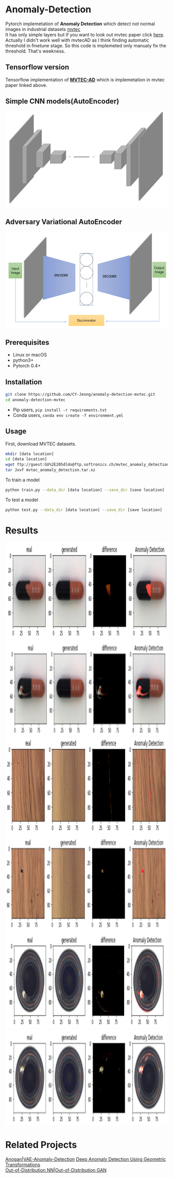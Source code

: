 # Anomaly-Detection
Pytorch implemetation of **Anomaly Detection** which detect not normal images in industrial datasets [mvtec](https://www.mvtec.com/)<br>
It has only simple layers but if you want to look out mvtec paper click [here](https://openaccess.thecvf.com/content_CVPR_2019/papers/Bergmann_MVTec_AD_--_A_Comprehensive_Real-World_Dataset_for_Unsupervised_Anomaly_CVPR_2019_paper.pdf).<br>
Actually I didn't work well with mvtecAD as I think finding automatic threshold in finetune stage.
So this code is implemeted only manualy fix the threshold. That's weekness.

## Tensorflow version
Tensorflow implementation of **[MVTEC-AD](https://github.com/AdneneBoumessouer/MVTec-Anomaly-Detection)** which is implemetation in mvtec paper linked above.


## Simple CNN models(AutoEncoder)

<img src='imgs/layers_AE.png' width=700 height=300>

## Adversary Variational AutoEncoder

<img src='imgs/layers_AAE.png' width=700 height=300>

## Prerequisites
- Linux or macOS
- python3+
- Pytorch 0.4+

## Installation
```bash
git clone https://github.com/CY-Jeong/anomaly-detection-mvtec.git
cd anomaly-detection-mvtec
```
- Pip users, ```pip install -r requirements.txt```
- Conda users, ```conda env create -f environment.yml```

## Usage
First, download MVTEC datasets.
```bash
mkdir [data location]
cd [data location]
wget ftp://guest:GU%2E205dldo@ftp.softronics.ch/mvtec_anomaly_detection/mvtec_anomaly_detection.tar.xz
tar Jxvf mvtec_anomaly_detection.tar.xz
```
To train a model
```bash
python train.py --data_dir [data location] --save_dir [save location]
```

To test a model
```bash
python test.py --data_dir [data location] --save_dir [save location]
```

# Results

<img src='imgs/result1.png' width=900 height=300>
<img src='imgs/result2.png' width=900 height=300>
<img src='imgs/result3.png' width=900 height=300>
<img src='imgs/result4.png' width=900 height=300>
<img src='imgs/result5.png' width=900 height=300>
<img src='imgs/result6.png' width=900 height=300>

# Related Projects
[Anogan](https://arxiv.org/pdf/1703.05921.pdf)|[VAE-Anomaly-Detection](http://dm.snu.ac.kr/static/docs/TR/SNUDM-TR-2015-03.pdf)
[Deep Anomaly Detection Using Geometric Transformations](https://arxiv.org/pdf/1805.10917.pdf)<br>
[Out-of-Distribution NN](https://arxiv.org/pdf/1610.02136.pdf)|[Out-of-Distribution GAN](https://arxiv.org/pdf/1909.11480.pdf)


